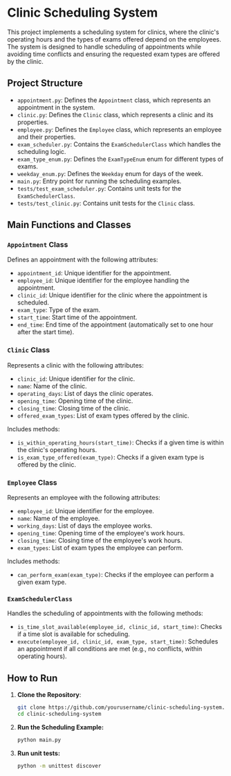 # Clinic Scheduling System

This project implements a scheduling system for clinics, where the clinic's operating hours and the types of exams offered depend on the employees. The system is designed to handle scheduling of appointments while avoiding time conflicts and ensuring the requested exam types are offered by the clinic.

## Project Structure

- `appointment.py`: Defines the `Appointment` class, which represents an appointment in the system.
- `clinic.py`: Defines the `Clinic` class, which represents a clinic and its properties.
- `employee.py`: Defines the `Employee` class, which represents an employee and their properties.
- `exam_scheduler.py`: Contains the `ExamSchedulerClass` which handles the scheduling logic.
- `exam_type_enum.py`: Defines the `ExamTypeEnum` enum for different types of exams.
- `weekday_enum.py`: Defines the `Weekday` enum for days of the week.
- `main.py`: Entry point for running the scheduling examples.
- `tests/test_exam_scheduler.py`: Contains unit tests for the `ExamSchedulerClass`.
- `tests/test_clinic.py`: Contains unit tests for the `Clinic` class.

## Main Functions and Classes

### `Appointment` Class
Defines an appointment with the following attributes:
- `appointment_id`: Unique identifier for the appointment.
- `employee_id`: Unique identifier for the employee handling the appointment.
- `clinic_id`: Unique identifier for the clinic where the appointment is scheduled.
- `exam_type`: Type of the exam.
- `start_time`: Start time of the appointment.
- `end_time`: End time of the appointment (automatically set to one hour after the start time).

### `Clinic` Class
Represents a clinic with the following attributes:
- `clinic_id`: Unique identifier for the clinic.
- `name`: Name of the clinic.
- `operating_days`: List of days the clinic operates.
- `opening_time`: Opening time of the clinic.
- `closing_time`: Closing time of the clinic.
- `offered_exam_types`: List of exam types offered by the clinic.

Includes methods:
- `is_within_operating_hours(start_time)`: Checks if a given time is within the clinic's operating hours.
- `is_exam_type_offered(exam_type)`: Checks if a given exam type is offered by the clinic.

### `Employee` Class
Represents an employee with the following attributes:
- `employee_id`: Unique identifier for the employee.
- `name`: Name of the employee.
- `working_days`: List of days the employee works.
- `opening_time`: Opening time of the employee's work hours.
- `closing_time`: Closing time of the employee's work hours.
- `exam_types`: List of exam types the employee can perform.

Includes methods:
- `can_perform_exam(exam_type)`: Checks if the employee can perform a given exam type.

### `ExamSchedulerClass`
Handles the scheduling of appointments with the following methods:
- `is_time_slot_available(employee_id, clinic_id, start_time)`: Checks if a time slot is available for scheduling.
- `execute(employee_id, clinic_id, exam_type, start_time)`: Schedules an appointment if all conditions are met (e.g., no conflicts, within operating hours).

## How to Run

1. **Clone the Repository**:
   ```sh
   git clone https://github.com/yourusername/clinic-scheduling-system.git
   cd clinic-scheduling-system

2. **Run the Scheduling Example:**
   ```sh
   python main.py

3. **Run unit tests:**
   ```sh
   python -m unittest discover
   

